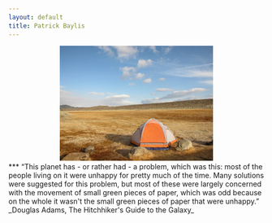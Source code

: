 ```yaml
---
layout: default
title: Patrick Baylis
---
```


<center>
<img src="images/bishoptent.jpg" alt="Bishop" width="60%" height="60%" class="shadow" />
</center>
***
“This planet has - or rather had - a problem, which was this: most of the people living on it were unhappy for pretty much of the time. Many solutions were suggested for this problem, but most of these were largely concerned with the movement of small green pieces of paper, which was odd because on the whole it wasn't the small green pieces of paper that were unhappy.” _Douglas Adams, The Hitchhiker's Guide to the Galaxy_
